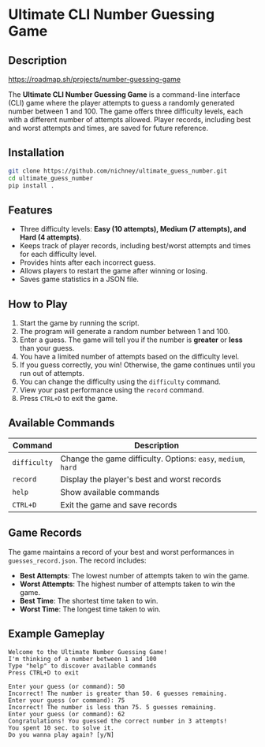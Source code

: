 # Ultimate CLI Number Guessing Game

## Description

https://roadmap.sh/projects/number-guessing-game

The **Ultimate CLI Number Guessing Game** is a command-line interface (CLI) game where the player attempts to guess a randomly generated number between 1 and 100. The game offers three difficulty levels, each with a different number of attempts allowed. Player records, including best and worst attempts and times, are saved for future reference.

## Installation
```bash
git clone https://github.com/nichney/ultimate_guess_number.git
cd ultimate_guess_number
pip install .
```

## Features
- Three difficulty levels: **Easy (10 attempts), Medium (7 attempts), and Hard (4 attempts)**.
- Keeps track of player records, including best/worst attempts and times for each difficulty level.
- Provides hints after each incorrect guess.
- Allows players to restart the game after winning or losing.
- Saves game statistics in a JSON file.

## How to Play
1. Start the game by running the script.
2. The program will generate a random number between 1 and 100.
3. Enter a guess. The game will tell you if the number is **greater** or **less** than your guess.
4. You have a limited number of attempts based on the difficulty level.
5. If you guess correctly, you win! Otherwise, the game continues until you run out of attempts.
6. You can change the difficulty using the `difficulty` command.
7. View your past performance using the `record` command.
8. Press `CTRL+D` to exit the game.

## Available Commands
| Command       | Description |
|--------------|-------------|
| `difficulty` | Change the game difficulty. Options: `easy`, `medium`, `hard` |
| `record`     | Display the player's best and worst records |
| `help`       | Show available commands |
| `CTRL+D`     | Exit the game and save records |

## Game Records
The game maintains a record of your best and worst performances in `guesses_record.json`. The record includes:
- **Best Attempts**: The lowest number of attempts taken to win the game.
- **Worst Attempts**: The highest number of attempts taken to win the game.
- **Best Time**: The shortest time taken to win.
- **Worst Time**: The longest time taken to win.

## Example Gameplay
```
Welcome to the Ultimate Number Guessing Game!
I'm thinking of a number between 1 and 100
Type "help" to discover available commands
Press CTRL+D to exit

Enter your guess (or command): 50
Incorrect! The number is greater than 50. 6 guesses remaining.
Enter your guess (or command): 75
Incorrect! The number is less than 75. 5 guesses remaining.
Enter your guess (or command): 62
Congratulations! You guessed the correct number in 3 attempts!
You spent 10 sec. to solve it.
Do you wanna play again? [y/N]
```

